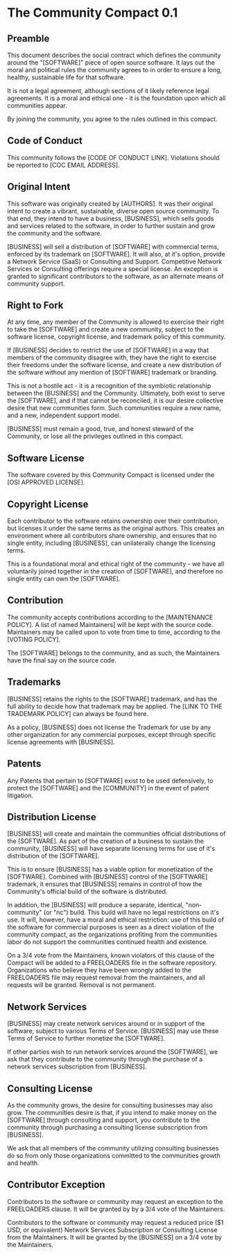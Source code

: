 # The Community Compact 0.1

## Preamble

This document describes the social contract which defines the community around
the "[SOFTWARE]" piece of open source software. It lays out the moral and
political rules the community agrees to in order to ensure a long, healthy,
sustainable life for that software.

It is not a legal agreement, although sections of it likely reference legal
agreements. It is a moral and ethical one - it is the foundation upon which all 
communities appear. 

By joining the community, you agree to the rules outlined in this compact.

## Code of Conduct

This community follows the [CODE OF CONDUCT LINK].
Violations should be reported to [COC EMAIL ADDRESS]. 

## Original Intent

This software was originally created by [AUTHORS]. It was
their original intent to create a vibrant, sustainable, diverse open source
community. To that end, they intend to have a business, [BUSINESS],
which sells goods and services related to the software, in order to
further sustain and grow the community and the software.

[BUSINESS] will sell a distribution of [SOFTWARE] with commercial terms,
enforced by its trademark on [SOFTWARE]. It will also, at it's option,
provide a Network Service (SaaS) or Consulting and Support. Competitive
Network Services or Consulting offerings require a special license. An 
exception is granted to significant contributors to the software, as
an alternate means of community support.

## Right to Fork

At any time, any member of the Community is allowed to exercise their right
to take the [SOFTWARE] and create a new community, subject to the software
license, copyright license, and trademark policy of this community.

If [BUSINESS] decides to restrict the use of [SOFTWARE] in a way that members
of the community disagree with, they have the right to exercise their freedoms
under the software license, and create a new distribution of the software
without any mention of [SOFTWARE] trademark or branding.

This is not a hostile act - it is a recognition of the symbiotic relationship
between the [BUSINESS] and the Community. Ultimately, both exist to serve the
[SOFTWARE], and if that cannot be reconciled, it is our desire collective
desire that new communities form. Such communities require a new name,
and a new, independent support model.

[BUSINESS] must remain a good, true, and honest steward of the Community,
or lose all the privileges outlined in this compact.

## Software License

The software covered by this Community Compact is licensed under the [OSI
APPROVED LICENSE]. 

## Copyright License

Each contributor to the software retains ownership over their contribution,
but licenses it under the same terms as the original authors. This creates an
environment where all contributors share ownership, and ensures that no single
entity, including [BUSINESS], can unilaterally change the licensing terms.

This is a foundational moral and ethical right of the community - we have all
voluntarily joined together in the creation of [SOFTWARE], and therefore no
single entity can own the [SOFTWARE].

## Contribution

The community accepts contributions according to the [MAINTENANCE POLICY]. A
list of named Maintainers] will be kept with the source code. Maintainers
may be called upon to vote from time to time, according to the [VOTING POLICY].

The [SOFTWARE] belongs to the community, and as such, the Maintainers have the
final say on the source code.

## Trademarks

[BUSINESS] retains the rights to the [SOFTWARE] trademark, and has the full
ability to decide how that trademark may be applied. The [LINK TO THE TRADEMARK
POLICY] can always be found here.

As a policy, [BUSINESS] does not license the Trademark for use by any other
organization for any commercial purposes, except through specific license
agreements with [BUSINESS].

## Patents

Any Patents that pertain to [SOFTWARE] exist to be used defensively, to
protect the [SOFTWARE] and the [COMMUNITY] in the event of patent litigation.

## Distribution License

[BUSINESS] will create and maintain the communities official distributions of
the [SOFTWARE].  As part of the creation of a business to sustain the
community, [BUSINESS] will have separate licensing terms for use of it's
distribution of the [SOFTWARE].

This is to ensure [BUSINESS] has a viable option for monetization of the
[SOFTWARE]. Combined with [BUSINESS] control of the [SOFTWARE] trademark, it
ensures that [BUSINESS] remains in control of how the Community's official build
of the software is distributed. 

In addition, the [BUSINESS] will produce a separate, identical, "non-community"
(or "nc") build. This build will have no legal restrictions on it's use. It
will, however, have a moral and ethical restriction: use of this build of the
software for commercial purposes is seen as a direct violation of the community
compact, as the organizations profiting from the communities labor do not
support the communities continued health and existence.

On a 3/4 vote from the Maintainers, known violators of this clause of the
Compact will be added to a FREELOADERS file in the software repository.
Organizations who believe they have been wrongly added to the FREELOADERS file
may request removal from the maintainers, and all requests will be granted.
Removal is not permanent.

## Network Services

[BUSINESS] may create network services around or in support of the software,
subject to various Terms of Service. [BUSINESS] may use these Terms of Service
to further monetize the [SOFTWARE].

If other parties wish to run network services around the [SOFTWARE], we ask
that they contribute to the community through the purchase of a network
services subscription from [BUSINESS].

## Consulting License

As the community grows, the desire for consulting businesses may also grow. The
communities desire is that, if you intend to make money on the [SOFTWARE] through
consulting and support, you contribute to the community through purchasing a
consulting license subscription from [BUSINESS].

We ask that all members of the community utilizing consulting businesses do so
from only those organizations committed to the communities growth and health.

## Contributor Exception

Contributors to the software or community may request an exception to the
FREELOADERS clause. It will be granted by by a 3/4 vote of the Maintainers.

Contributors to the software or community may request a reduced price ($1 USD, or
equivalent) Network Services Subscription or Consulting License from the
Maintainers. It will be granted by the [BUSINESS] on a 3/4 vote by the
Maintainers. 



